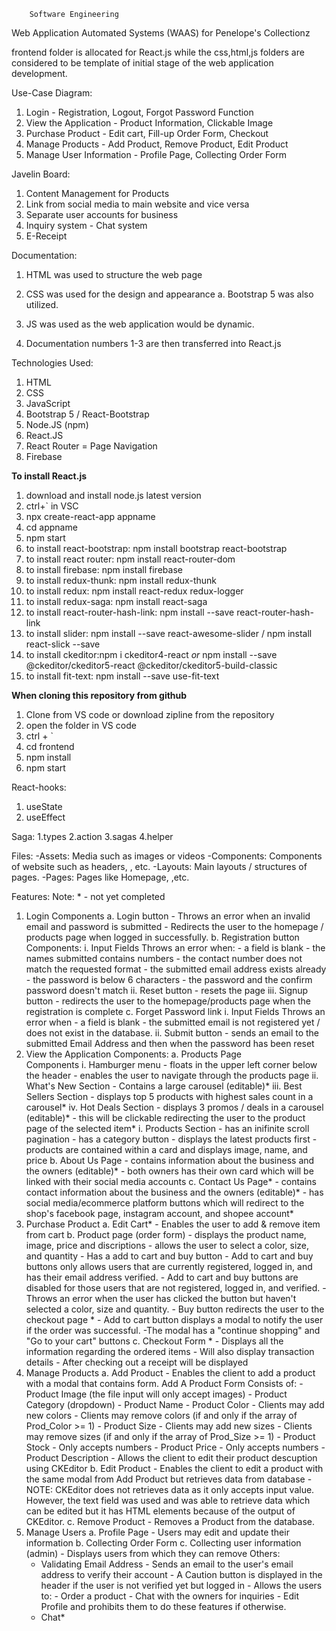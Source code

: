         Software Engineering
Web Application Automated Systems (WAAS) for Penelope's Collectionz

frontend folder is allocated for React.js while the css,html,js folders are considered to be template of initial stage of the web application development.

Use-Case Diagram:

1. Login - Registration, Logout, Forgot Password Function
2. View the Application - Product Information, Clickable Image
3. Purchase Product - Edit cart, Fill-up Order Form, Checkout
4. Manage Products - Add Product, Remove Product, Edit Product
5. Manage User Information - Profile Page, Collecting Order Form

Javelin Board:

1. Content Management for Products
2. Link from social media to main website and vice versa
3. Separate user accounts for business
4. Inquiry system - Chat system
5. E-Receipt

Documentation:

1. HTML was used to structure the web page
2. CSS was used for the design and appearance
   a. Bootstrap 5 was also utilized.
3. JS was used as the web application would be dynamic.

4. Documentation numbers 1-3 are then transferred into React.js

Technologies Used:

1. HTML
2. CSS
3. JavaScript
4. Bootstrap 5 / React-Bootstrap
5. Node.JS (npm)
6. React.JS
7. React Router = Page Navigation
8. Firebase

**To install React.js**

1. download and install node.js latest version
2. ctrl+` in VSC
3. npx create-react-app appname
4. cd appname
5. npm start
6. to install react-bootstrap: npm install bootstrap react-bootstrap
7. to install react router: npm install react-router-dom
8. to install firebase: npm install firebase
9. to install redux-thunk: npm install redux-thunk
10. to install redux: npm install react-redux redux-logger
11. to install redux-saga: npm install react-saga
12. to install react-router-hash-link: npm install --save react-router-hash-link
13. to install slider: npm install --save react-awesome-slider / npm install react-slick --save
14. to install ckeditor:npm i ckeditor4-react _or_ npm install --save @ckeditor/ckeditor5-react @ckeditor/ckeditor5-build-classic
15. to install fit-text: npm install --save use-fit-text

**When cloning this repository from github**

1. Clone from VS code or download zipline from the repository
2. open the folder in VS code
3. ctrl + `
4. cd frontend
5. npm install
6. npm start

React-hooks:

1. useState
2. useEffect

Saga:
1.types
2.action
3.sagas
4.helper

Files:
-Assets: Media such as images or videos
-Components: Components of website such as headers, , etc.
-Layouts: Main layouts / structures of pages.
-Pages: Pages like Homepage, ,etc.

Features:
Note: \* - not yet completed

1. Login
	Components
   a. Login button
        - Throws an error when an invalid email and password is submitted
        - Redirects the user to the homepage / products page when logged in successfully.
 	b. Registration button
     Components:
         i. Input Fields
         	Throws an error when:
                - a field is blank
                - the names submitted contains numbers
                - the contact number does not match the requested format
                - the submitted email address exists already - the password is below 6 characters
                - the password and the confirm password doesn't match
        	ii. Reset button - resets the page
       	iii. Signup button - redirects the user to the homepage/products page when the registration is complete
	c. Forget Password link
       	i. Input Fields
       		Throws an error when 
					- a field is blank 
					- the submitted email is not registered yet / does not exist in the database.
       	ii. Submit button - sends an email to the submitted Email Address and then when the password has been reset
2. View the Application
   Components:
   a. Products Page  
      Components
      i. 	Hamburger menu 
				- floats in the upper left corner below the header 
				- enables the user to navigate through the products page
      ii. 	What's New Section - Contains a large carousel (editable)*
      iii. 	Best Sellers Section - displays top 5 products with highest sales count in a carousel*
      iv. 	Hot Deals Section 
				- displays 3 promos / deals in a carousel (editable)* 
				- this will be clickable redirecting the user to the product page of the selected item\*
      i. Products Section 
				- has an inifinite scroll pagination 
				- has a category button - displays the latest products first 
				- products are contained within a card and displays image, name, and price
   b. About Us Page
      		- contains information about the business and the owners (editable)*
      		- both owners has their own card which will be linked with their social media accounts
   c. Contact Us Page*
      		- contains contact information about the business and the owners (editable)*
      		- has social media/ecommerce platform buttons which will redirect to the shop's facebook page, instagram account, and shopee account*
3. Purchase Product
	a. Edit Cart* 
				- Enables the user to add & remove item from cart 
	b. Product page (order form)
				- displays the product name, image, price and discriptions
				- allows the user to select a color, size, and quantity
				- Has a add to cart and buy button
					- Add to cart and buy buttons only allows users that are currently registered, logged in, and has their email address verified.
					- Add to cart and buy buttons are disabled for those users that are not registered, logged in, and verified.
					- Throws an error when the user has clicked the button but haven't selected a color, size and quantity.
					- Buy button redirects the user to the checkout page *
					- Add to cart button displays a modal to notify the user if the order was successful. 
						-The modal has a "continue shopping" and "Go to your cart" buttons 
	c. Checkout Form *
				- Displays all the information regarding the ordered items
				- Will also display transaction details
				- After checking out a receipt will be displayed
4. Manage Products 
				a. Add Product
					- Enables the client to add a product with a modal that contains form.
						Add A Product Form
							Consists of:
								- Product Image (the file input will only accept images)
								- Product Category (dropdown)
								- Product Name 
								- Product Color 
									- Clients may add new colors
									- Clients may remove colors (if and only if the array of Prod_Color >= 1)
								- Product Size
									- Clients may add new sizes
									- Clients may remove sizes (if and only if the array of Prod_Size >= 1)
								- Product Stock
									- Only accepts numbers
								- Product Price 
									- Only accepts numbers
								- Product Description
									- Allows the client to edit their product descuption using CKEditor
				b. Edit Product
					- Enables the client to edit a product with the same modal from Add Product but retrieves data from database
					- NOTE: CKEditor does not retrieves data as it only accepts input value. However, the text field was used and was able to retrieve data which can be edited but it has HTML elements because of the output of CKEditor.
				c. Remove Product
					- Removes a Product from the database.
5. Manage Users
				a. Profile Page 
					- Users may edit and update their information
				b. Collecting Order Form
				c. Collecting user information (admin)
					- Displays users from which they can remove
Others:
	- Validating Email Address
				- Sends an email to the user's email address to verify their account
				- A Caution button is displayed in the header if the user is not verified yet but logged in
				- Allows the users to: 
					- Order a product
					- Chat with the owners for inquiries
					- Edit Profile
					and prohibits them to do these features if otherwise.
	- Chat*
